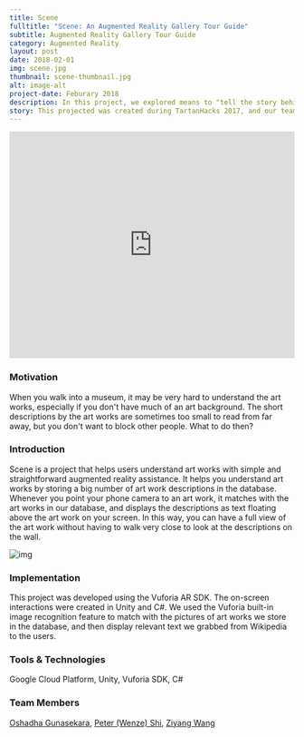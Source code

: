 ```yaml
---
title: Scene
fulltitle: "Scene: An Augmented Reality Gallery Tour Guide"
subtitle: Augmented Reality Gallery Tour Guide
category: Augmented Reality
layout: post
date: 2018-02-01
img: scene.jpg
thumbnail: scene-thumbnail.jpg
alt: image-alt
project-date: Feburary 2018
description: In this project, we explored means to "tell the story behind the scene" through AR. Developed using VuforiaSDK and Unity, this mobile app recognizes art works in the camera view and displays text descriptions of it, such as title, author, background, etc. 
story: This projected was created during TartanHacks 2017, and our team won the <b>Best Educational App</b> award with this project. 
---
```


<iframe width="100%" height="400" src="https://www.youtube.com/embed/A-V3O89q-HI" frameborder="0" allow="accelerometer; autoplay; encrypted-media; gyroscope; picture-in-picture" allowfullscreen></iframe>


### Motivation

When you walk into a museum, it may be very hard to understand the art works, especially if you don't have much of an art background. The short descriptions by the art works are sometimes too small to read from far away, but you don't want to block other people. What to do then?

### Introduction

Scene is a project that helps users understand art works with simple and straightforward augmented reality assistance. It helps you understand art works by storing a big number of art work descriptions in the database. Whenever you point your phone camera to an art work, it matches with the art works in our database, and displays the descriptions as text floating above the art work on your screen. In this way, you can have a full view of the art work without having to walk very close to look at the descriptions on the wall.

![img]({{site.baseurl}}/img/projects/scene/scene-demo.jpg)

### Implementation

This project was developed using the Vuforia AR SDK. The on-screen interactions were created in Unity and C#. We used the Vuforia built-in image recognition feature to match with the pictures of art works we store in the database, and then display relevant text we grabbed from Wikipedia to the users.

### Tools & Technologies

Google Cloud Platform, Unity, Vuforia SDK, C#

### Team Members

[Oshadha Gunasekara](https://www.linkedin.com/in/oshadhagunasekara), [Peter (Wenze) Shi](https://www.linkedin.com/in/wenze-shi-15920b15b/), [Ziyang Wang](https://www.linkedin.com/in/ziyang-wang-cmu/)